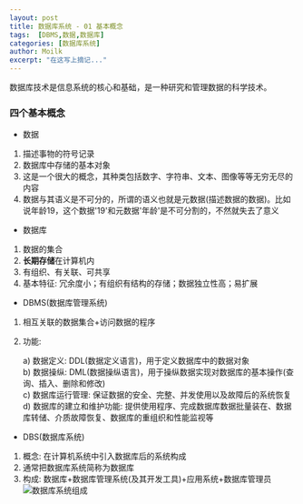```yaml
---
layout: post
title: 数据库系统 - 01 基本概念
tags:  [DBMS,数据,数据库]
categories: [数据库系统]
author: Moilk
excerpt: "在这写上摘记..."
---
```

数据库技术是信息系统的核心和基础，是一种研究和管理数据的科学技术。  

### 四个基本概念  

- 数据  

1) 描述事物的符号记录  
2) 数据库中存储的基本对象  
3) 这是一个很大的概念，其种类包括数字、字符串、文本、图像等等无穷无尽的内容  
4) 数据与其语义是不可分的，所谓的语义也就是元数据(描述数据的数据)。比如说年龄19，这个数据'19'和元数据'年龄'是不可分割的，不然就失去了意义  

- 数据库  

1) 数据的集合  
2) **长期存储**在计算机内  
3) 有组织、有关联、可共享  
4) 基本特征: 冗余度小；有组织有结构的存储；数据独立性高；易扩展  

- DBMS(数据库管理系统)  

1) 相互关联的数据集合+访问数据的程序  
2) 功能:  

	a) 数据定义: DDL(数据定义语言)，用于定义数据库中的数据对象  
	b) 数据操纵: DML(数据操纵语言)，用于操纵数据实现对数据库的基本操作(查询、插入、删除和修改)  
	c) 数据库运行管理: 保证数据的安全、完整、并发使用以及故障后的系统恢复  
	d) 数据库的建立和维护功能: 提供使用程序、完成数据库数据批量装在、数据库转储、介质故障恢复、数据库的重组织和性能监视等  
	
- DBS(数据库系统)  

1) 概念: 在计算机系统中引入数据库后的系统构成  
2) 通常把数据库系统简称为数据库  
3) 构成: 数据库+数据库管理系统(及其开发工具)+应用系统+数据库管理员  
![数据库系统组成]({{site.baseurl}}/assets/images/DBS/DBS.png)  